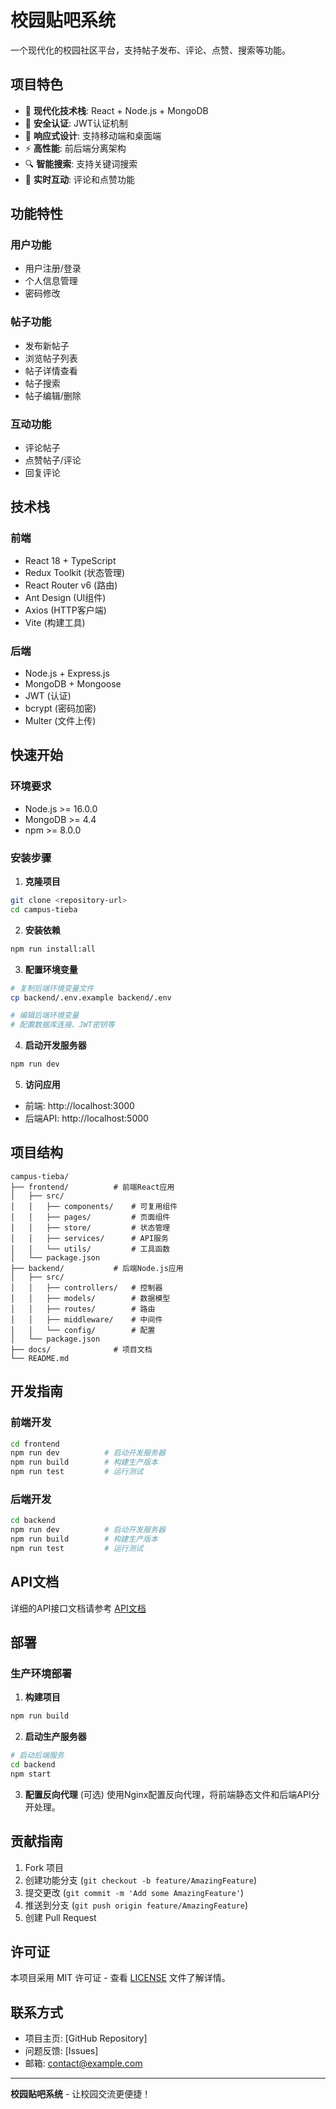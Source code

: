 # 校园贴吧系统

一个现代化的校园社区平台，支持帖子发布、评论、点赞、搜索等功能。

## 项目特色

- 🎯 **现代化技术栈**: React + Node.js + MongoDB
- 🔐 **安全认证**: JWT认证机制
- 📱 **响应式设计**: 支持移动端和桌面端
- ⚡ **高性能**: 前后端分离架构
- 🔍 **智能搜索**: 支持关键词搜索
- 💬 **实时互动**: 评论和点赞功能

## 功能特性

### 用户功能
- 用户注册/登录
- 个人信息管理
- 密码修改

### 帖子功能
- 发布新帖子
- 浏览帖子列表
- 帖子详情查看
- 帖子搜索
- 帖子编辑/删除

### 互动功能
- 评论帖子
- 点赞帖子/评论
- 回复评论

## 技术栈

### 前端
- React 18 + TypeScript
- Redux Toolkit (状态管理)
- React Router v6 (路由)
- Ant Design (UI组件)
- Axios (HTTP客户端)
- Vite (构建工具)

### 后端
- Node.js + Express.js
- MongoDB + Mongoose
- JWT (认证)
- bcrypt (密码加密)
- Multer (文件上传)

## 快速开始

### 环境要求
- Node.js >= 16.0.0
- MongoDB >= 4.4
- npm >= 8.0.0

### 安装步骤

1. **克隆项目**
```bash
git clone <repository-url>
cd campus-tieba
```

2. **安装依赖**
```bash
npm run install:all
```

3. **配置环境变量**
```bash
# 复制后端环境变量文件
cp backend/.env.example backend/.env

# 编辑后端环境变量
# 配置数据库连接、JWT密钥等
```

4. **启动开发服务器**
```bash
npm run dev
```

5. **访问应用**
- 前端: http://localhost:3000
- 后端API: http://localhost:5000

## 项目结构

```
campus-tieba/
├── frontend/          # 前端React应用
│   ├── src/
│   │   ├── components/    # 可复用组件
│   │   ├── pages/         # 页面组件
│   │   ├── store/         # 状态管理
│   │   ├── services/      # API服务
│   │   └── utils/         # 工具函数
│   └── package.json
├── backend/           # 后端Node.js应用
│   ├── src/
│   │   ├── controllers/   # 控制器
│   │   ├── models/        # 数据模型
│   │   ├── routes/        # 路由
│   │   ├── middleware/    # 中间件
│   │   └── config/        # 配置
│   └── package.json
├── docs/              # 项目文档
└── README.md
```

## 开发指南

### 前端开发
```bash
cd frontend
npm run dev          # 启动开发服务器
npm run build        # 构建生产版本
npm run test         # 运行测试
```

### 后端开发
```bash
cd backend
npm run dev          # 启动开发服务器
npm run build        # 构建生产版本
npm run test         # 运行测试
```

## API文档

详细的API接口文档请参考 [API文档](./docs/api.md)

## 部署

### 生产环境部署

1. **构建项目**
```bash
npm run build
```

2. **启动生产服务器**
```bash
# 启动后端服务
cd backend
npm start
```

3. **配置反向代理** (可选)
使用Nginx配置反向代理，将前端静态文件和后端API分开处理。

## 贡献指南

1. Fork 项目
2. 创建功能分支 (`git checkout -b feature/AmazingFeature`)
3. 提交更改 (`git commit -m 'Add some AmazingFeature'`)
4. 推送到分支 (`git push origin feature/AmazingFeature`)
5. 创建 Pull Request

## 许可证

本项目采用 MIT 许可证 - 查看 [LICENSE](LICENSE) 文件了解详情。

## 联系方式

- 项目主页: [GitHub Repository]
- 问题反馈: [Issues]
- 邮箱: contact@example.com

---

**校园贴吧系统** - 让校园交流更便捷！
